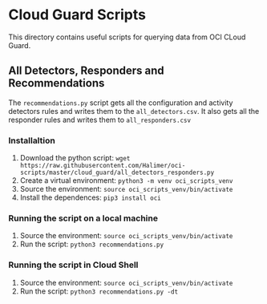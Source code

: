 # Cloud Guard Scripts
This directory contains useful scripts for querying data from OCI CLoud Guard.

## All Detectors, Responders and Recommendations
The `recommendations.py` script gets all the configuration and activity detectors rules and writes them to the `all_detectors.csv`.  It also gets all the responder rules and writes them to `all_responders.csv`

### Installaltion 
1. Download the python script:
```wget https://raw.githubusercontent.com/Halimer/oci-scripts/master/cloud_guard/all_detectors_responders.py```
1. Create a virtual environment:
```python3 -m venv oci_scripts_venv```
1. Source the environment:
```source oci_scripts_venv/bin/activate```
1. Install the dependences:
```pip3 install oci```

### Running the script on a local machine
1. Source the environment:
```source oci_scripts_venv/bin/activate```
1. Run the script:
```python3 recommendations.py```

### Running the script in Cloud Shell
1. Source the environment:
```source oci_scripts_venv/bin/activate```
1. Run the script:
```python3 recommendations.py -dt```
